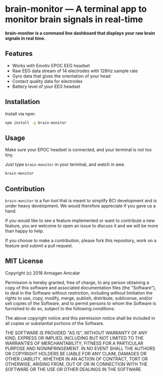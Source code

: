# brain-monitor — A terminal app to monitor brain signals in real-time

**brain-monitor is a command line dashboard that displays your raw brain signals in real time.**

## Features

- Works with Emotiv EPOC EEG headset
- Raw EEG data stream of 14 electrodes with 128Hz sample rate
- Gyro data that gives the orientation of your head
- Contact quality data for electrodes
- Battery level of your EEG headset


## Installation
Install via npm:
```sh
npm install -g brain-monitor
```

## Usage
Make sure your EPOC headset is connected, and your terminal is not too tiny.

Just type `brain-monitor` in your terminal, and watch in awe.

```sh
brain-monitor
```

## Contribution

`brain-monitor` is a fun tool that is meant to simplify BCI development and is under heavy development. We would therefore appreciate if you gave us a hand.

If you would like to see a feature implemented or want to contribute a new feature, you are welcome to open an issue to discuss it and we will be more than happy to help.

If you choose to make a contribution, please fork this repository, work on a feature and submit a pull request.

## MIT License

Copyright (c) 2018 Armagan Amcalar

Permission is hereby granted, free of charge, to any person obtaining a copy
of this software and associated documentation files (the "Software"), to deal
in the Software without restriction, including without limitation the rights
to use, copy, modify, merge, publish, distribute, sublicense, and/or sell
copies of the Software, and to permit persons to whom the Software is
furnished to do so, subject to the following conditions:

The above copyright notice and this permission notice shall be included in all
copies or substantial portions of the Software.

THE SOFTWARE IS PROVIDED "AS IS", WITHOUT WARRANTY OF ANY KIND, EXPRESS OR
IMPLIED, INCLUDING BUT NOT LIMITED TO THE WARRANTIES OF MERCHANTABILITY,
FITNESS FOR A PARTICULAR PURPOSE AND NONINFRINGEMENT. IN NO EVENT SHALL THE
AUTHORS OR COPYRIGHT HOLDERS BE LIABLE FOR ANY CLAIM, DAMAGES OR OTHER
LIABILITY, WHETHER IN AN ACTION OF CONTRACT, TORT OR OTHERWISE, ARISING FROM,
OUT OF OR IN CONNECTION WITH THE SOFTWARE OR THE USE OR OTHER DEALINGS IN THE
SOFTWARE.
